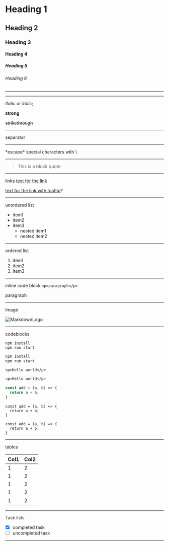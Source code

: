 # Heading 1 
## Heading 2 
### Heading 3
#### Heading 4
##### Heading 5
###### Heading 6

---
<!--comment out-->

---
*Italic* or _italic_;

__strong__ 

~~strikethrough~~

---
separator
___
\*escape* special characters with \

---
> This is a block quote

---
links
[text for the link](url)

[text for the link with tooltip](url "tooltip text")?

---
unordered list
* item1
* item2
* item3
  * nested item1
  * nested item2
  
---
ordered list
1. item1
1. item2
1. item3

---
inline code block
`<p>paragraph</p>`
<p>paragraph</p>

---
Image

![MarkdownLogo](./favicon.ico)

---
codeblocks
```
npm install
npm run start
```

```bash
npm install
npm run start
```

```
<p>Hello world</p>
```

```html
<p>Hello world</p>
```

```javascript
const add = (a, b) => {
  return a + b;
}
```

```ecmascript 6
const add = (a, b) => {
  return a + b;
}
```

```
const add = (a, b) => {
  return a + b;
}
```
---
tables

| Col1 | Col2 |
| ---- | ---- |
|   1  |   2  |
|   1  |   2  |
|   1  |   2  |
|   1  |   2  |
|   1  |   2  |
---

Task lists

* [x] completed task
* [ ] uncompleted task
--- 
